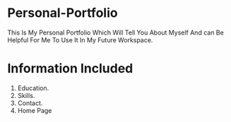 # Personal-Portfolio
This Is My Personal Portfolio Which Will Tell You About Myself And can Be Helpful For Me To Use It In My Future Workspace.

# Information Included 

1. Education.
2. Skills.
3. Contact.
4. Home Page
